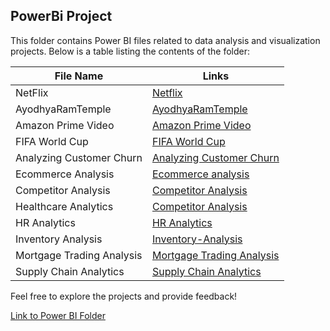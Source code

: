 ## PowerBi Project


This folder contains Power BI files related to data analysis and visualization projects. Below is a table listing the contents of the folder:

| File Name      | Links                              |
|----------------|-------------------------------------------|
| NetFlix  | [Netflix](https://github.com/shrutipitale/PowerBi/tree/71254b46c184c8068953070e5640b70f92ead449/Netflix)|       
| AyodhyaRamTemple  |[AyodhyaRamTemple](https://github.com/shrutipitale/PowerBi/tree/5892de7366d13757184c76f8e22f511575ecdfb7/AyodhyaRamTemple)|       
| Amazon Prime Video | [Amazon Prime Video](https://github.com/shrutipitale/PowerBi/tree/3f55d6e9282dafd5ec71ab3546c66d56bf79bcde/Amazon%20Prime)|   
| FIFA World Cup | [FIFA World Cup](https://github.com/shrutipitale/PowerBi/blob/abdd63d55e870a54757eea933050a52ac1633b04/FIFA%20World%20Cup/README.md)|   
| Analyzing Customer Churn | [Analyzing Customer Churn](https://github.com/shrutipitale/Case-Study-Analyzing-Customer-Churn-in-Power-BI.git)|   
| Ecommerce Analysis | [Ecommerce analysis](https://github.com/shrutipitale/case-study-ecommerce-analysis-in-power-bi.git)|   
| Competitor Analysis | [Competitor Analysis](https://github.com/shrutipitale/Case-study-competitor-analysis-in-power-bi-case-study.git)|
|Healthcare Analytics | [Competitor Analysis](https://github.com/shrutipitale/case-study-healthcare-analytics-in-power-bi.git)|
|HR Analytics | [HR Analytics](https://github.com/shrutipitale/case-study-hr-analytics-in-power-bi.git)|
|Inventory Analysis | [Inventory-Analysis](https://github.com/shrutipitale/case-study-inventory-analysis.git)|
|Mortgage Trading Analysis| [Mortgage Trading Analysis](https://github.com/shrutipitale/case-study-mortgage-trading-analysis-in-power-bi.git)|
|Supply Chain Analytics| [Supply Chain Analytics](https://github.com/shrutipitale/case-study-supply-chain-analytics.git)|


Feel free to explore the projects and provide feedback!

[Link to Power BI Folder](https://github.com/shrutipitale/PowerBi)
